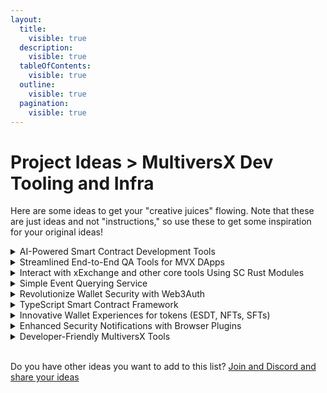 ```yaml
---
layout:
  title:
    visible: true
  description:
    visible: true
  tableOfContents:
    visible: true
  outline:
    visible: true
  pagination:
    visible: true
---
```


# Project Ideas > MultiversX Dev Tooling and Infra

Here are some ideas to get your "creative juices" flowing. Note that these are just ideas and not "instructions," so use these to get some inspiration for your original ideas!

<details>

<summary>AI-Powered Smart Contract Development Tools</summary>

Develop AI-assisted tools for easier smart contract documentation generation, robust auditing that provides security recommendations and best practice recommendations for general coding patterns and complex coding patterns like cross-shard callback error handling and enhanced gas estimation etc. Ideally these tools should have seamless integration with developer platforms like Visual Studio Code and GitHub.

</details>

<details>

<summary>Streamlined End-to-End QA Tools for MVX DApps</summary>

**This is one of the most requested features from existing MultiversX Ecosystem projects.** Create an end-to-end automated quality assurance framework tailored for MultiversX DApps that have integrated wallets via SDK Core or other frameworks, automating the testing process of app features that also require wallet interactions. A perfect example would be a framework or "starter projects" for end-to-end testing using a tool like [Cypress.io](https://www.cypress.io/)

</details>

<details>

<summary>Interact with xExchange and other core tools Using SC Rust Modules</summary>

Create SC Rust modules for effortless on-chain interactions with xExchange and other popular MultiversX blockchain ecosystem tools, making composability between various ecosystem tools more seamless.

</details>

<details>

<summary>Simple Event Querying Service</summary>

Build an Event querying service akin to the service [The Graph](https://thegraph.com/) provides, simplifying blockchain data access without the need for custom indexing solutions, saving time for developers and boosting user experience of DApps.

</details>

<details>

<summary>Revolutionize Wallet Security with Web3Auth</summary>

Embark on the journey to develop a secure and user-friendly wallet abstraction service similar to [Web3Auth](https://web3auth.io/), enhancing the safety of blockchain transactions. Ideally, the solution should not be a centralized, custodial solution (e.g., storing wallers on behalf of users in a database); instead, it should be a dynamic, deterministic, and non-custodial solution. This is a complex challenge but will benefit many projects in the Ecosystem.

</details>

<details>

<summary>TypeScript Smart Contract Framework</summary>

Introduce a TypeScript-based smart contract framework, widening the MultiversX developer community by offering a more accessible language for building "simple" smart contracts.&#x20;

</details>

<details>

<summary>Innovative Wallet Experiences for tokens (ESDT, NFTs, SFTs)</summary>

Innovate and design new wallet experiences dedicated to ESDT, NFTs, SFTs, and other blockchain assets, enhancing user engagement and functionality.

</details>

<details>

<summary>Enhanced Security Notifications with Browser Plugins</summary>

Develop browser plugins that proactively notify users of potential security issues when visiting MultiversX sites or decentralized applications (dApps), safeguarding their digital assets and preventing scams, "wallet drains" or "rug pulls."

</details>

<details>

<summary>Developer-Friendly MultiversX Tools</summary>

Create libraries, SDKs, toolkits, and resources aimed at simplifying MultiversX DApp development, reducing the learning curve for newcomers, and empowering developers to build with ease.

</details>

\
Do you have other ideas you want to add to this list? [Join and Discord and share your ideas](../../../developers/tech-support-discord.md)
